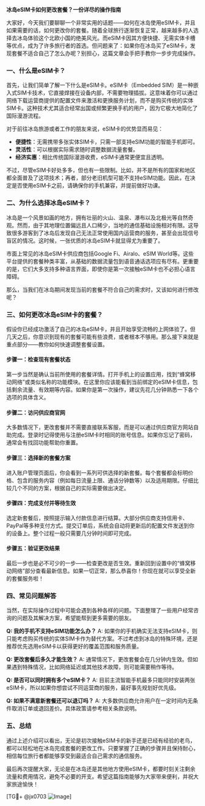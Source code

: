 **冰岛eSIM卡如何更改套餐？一份详尽的操作指南**

大家好，今天我们要聊聊一个非常实用的话题——如何在冰岛使用eSIM卡，并且如果需要的话，如何更改你的套餐。随着全球旅行逐渐恢复正常，越来越多的人选择去冰岛体验这个北欧小国的绝美风光。而eSIM卡因其方便快捷、无需实体卡槽等优点，成为了许多旅行者的首选。但问题来了：如果你在冰岛买了eSIM卡，发现套餐不适合自己了怎么办呢？别担心，这篇文章会手把手教你一步步完成操作。

### 一、什么是eSIM卡？

首先，让我们简单了解一下什么是eSIM卡。eSIM卡（Embedded SIM）是一种嵌入式SIM卡技术，它直接焊接在设备内部，不需要物理插拔。这意味着你可以通过网络下载运营商提供的配置文件来激活和更换服务计划，而不是购买传统的实体SIM卡。这种技术尤其适合经常出国或频繁更换手机的用户，因为它极大地简化了国际漫游流程。

对于前往冰岛旅游或者工作的朋友来说，eSIM卡的优势显而易见：
- **便捷性**：无需携带多张实体SIM卡，只需一部支持eSIM功能的智能手机即可。
- **灵活性**：可以根据实际需求随时调整数据流量套餐。
- **经济实惠**：相比传统国际漫游收费，eSIM卡通常更便宜且透明。

不过，尽管eSIM卡好处多多，但也有一些限制。比如，并不是所有的国家和地区都全面普及了这项技术；再者，部分老旧机型可能不支持eSIM功能。因此，在决定是否使用eSIM卡之前，请确保你的手机兼容，并提前做好功课。

### 二、为什么选择冰岛eSIM卡？

冰岛是一个风景如画的地方，拥有壮丽的火山、温泉、瀑布以及北极光等自然奇观。然而，由于其地理位置偏远且人口稀少，当地的通信基础设施相对有限。这导致很多游客到了冰岛后发现自己无法正常使用国内运营商的服务，甚至会出现信号盲区的情况。这时候，一张优质的冰岛eSIM卡就显得尤为重要了。

市面上常见的冰岛eSIM卡供应商包括Google Fi、Airalo、eSIM World等。这些平台提供的套餐种类丰富，从基础的数据流量包到语音通话选项应有尽有。更重要的是，它们大多支持多种语言界面，即使你是第一次接触eSIM卡也不必担心语言障碍。

那么，当我们在冰岛期间发现当前的套餐不符合自己的需求时，又该如何进行修改呢？

### 三、如何更改冰岛eSIM卡的套餐？

假设你已经成功激活了自己的冰岛eSIM卡，并且开始享受流畅的上网体验了。但几天之后，你意识到现有的套餐可能有些浪费，或者根本不够用。那么接下来就是重点部分——教你如何快速调整套餐设置。

#### 步骤一：检查现有套餐状态

第一步当然是确认当前所使用的套餐详情。打开手机上的设置应用，找到“蜂窝移动网络”或类似名称的功能模块。在这里你应该能看到当前绑定的eSIM卡信息，包括剩余流量、有效期等内容。如果你是第一次操作，建议先花几分钟熟悉一下各个选项的具体含义。

#### 步骤二：访问供应商官网

大多数情况下，更改套餐并不需要直接联系客服，而是可以通过供应商官方网站自助完成。登录时记得使用与注册eSIM卡时相同的账号信息。如果你忘记了密码，通常会有找回功能帮助你重置。

#### 步骤三：选择新的套餐方案

进入账户管理页面后，你会看到一系列可供选择的新套餐。每个套餐都会标明价格、包含的服务内容（例如每日流量上限、通话分钟数等）以及适用期限。仔细比较几个不同的方案，根据自己的实际需要做出决定。

#### 步骤四：完成支付并等待生效

选定新套餐后，按照提示输入付款信息进行结算。大部分供应商支持信用卡、PayPal等多种支付方式。提交订单后，系统会自动将更新后的配置文件发送到你的设备上。整个过程一般只需要几分钟时间即可完成。

#### 步骤五：验证更改结果

最后一步也是必不可少的一步——检查更改是否生效。重新回到设置中的“蜂窝移动网络”部分查看最新信息。如果一切正常，那么恭喜你！你现在就可以享受全新的套餐服务啦！

### 四、常见问题解答

当然，在实际操作过程中可能会遇到各种各样的问题。下面整理了一些用户经常咨询的问题及其解决方案，希望能帮到更多需要的朋友。

**Q: 我的手机不支持eSIM功能怎么办？**
A: 如果你的手机确实无法支持eSIM卡，则只能考虑购买传统的实体SIM卡作为替代方案。不过考虑到冰岛的特殊环境，还是推荐优先选用eSIM卡以获得更好的覆盖范围和服务质量。

**Q: 更改套餐后多久才能生效？**
A: 通常情况下，更改套餐会在几分钟内生效。但如果遇到特殊情况，比如网络延迟或其他技术故障，则可能需要稍作等待。

**Q: 是否可以同时拥有多个eSIM卡？**
A: 目前主流智能手机最多只能同时安装两张eSIM卡，所以如果你想尝试不同运营商的服务，最好事先规划好优先级。

**Q: 如果不满意新套餐还可以退订吗？**
A: 大多数供应商允许用户在一定时间内无条件取消订单或退回差价。具体政策请参考相关条款说明。

### 五、总结

通过上述介绍可以看出，无论是初次接触eSIM卡的新手还是已经有经验的老鸟，都可以轻松地在冰岛完成套餐的更改工作。只要掌握了正确的步骤并且保持耐心，相信每位旅行者都能够享受到最适合自己需求的通信服务。

最后再次提醒大家，无论是在冰岛还是其他地方使用eSIM卡，都要时刻关注剩余流量和费用情况，避免不必要的开支。希望这篇指南能够为大家带来便利，并祝大家旅途愉快！

[TG💪+ @jx0703 ![Image](https://github.com/user-attachments/assets/dbca1d08-cadb-493c-b0ec-ad6f7a83f270)]